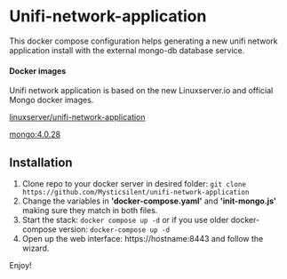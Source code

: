 # Unifi-network-application

This docker compose configuration helps generating a new unifi network application install with the external mongo-db database service.
#### Docker images
Unifi network application is based on the new Linuxserver.io and official Mongo docker images.
 
[linuxserver/unifi-network-application](https://hub.docker.com/r/linuxserver/unifi-network-application)
 
[mongo:4.0.28](https://hub.docker.com/_/mongo)

## Installation
1. Clone repo to your docker server in desired folder:
```git clone https://github.com/Mysticsilent/unifi-network-application```
2. Change the variables in **'docker-compose.yaml'** and **'init-mongo.js'** making sure they match in both files.
3. Start the stack:
```docker compose up -d```
or if you use older docker-compose version:
```docker-compose up -d```
4. Open up the web interface:
https://hostname:8443 and follow the wizard.

Enjoy!
